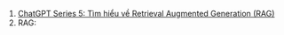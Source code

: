 1. [ChatGPT Series 5: Tìm hiểu về Retrieval Augmented Generation (RAG)](https://viblo.asia/p/chatgpt-series-5-tim-hieu-ve-retrieval-augmented-generation-rag-Ny0VGRd7LPA)
2. RAG: 